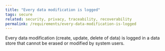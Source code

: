```yaml
---
title: "Every data modification is logged"
tags: secure
related: security, privacy, traceability, recoverability
permalink: /requirements/every-data-modification-is-logged
---
```


<div class="quality-requirement" markdown="1">

Every data modification (create, update, delete of data) is logged in a data store that cannot be erased or modified by system users.

</div><br>




